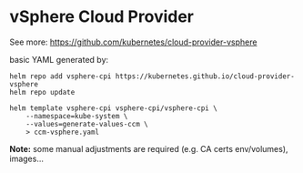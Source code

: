 # vSphere Cloud Provider

See more: https://github.com/kubernetes/cloud-provider-vsphere

basic YAML generated by:

```
helm repo add vsphere-cpi https://kubernetes.github.io/cloud-provider-vsphere
helm repo update

helm template vsphere-cpi vsphere-cpi/vsphere-cpi \
    --namespace=kube-system \
    --values=generate-values-ccm \
    > ccm-vsphere.yaml
```

**Note:** some manual adjustments are required (e.g. CA certs env/volumes), images...
